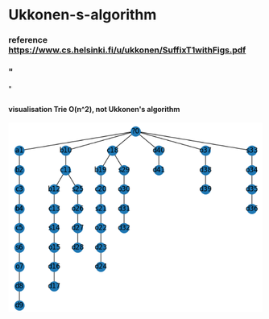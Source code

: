 # Ukkonen-s-algorithm


### reference https://www.cs.helsinki.fi/u/ukkonen/SuffixT1withFigs.pdf

### "
"

###



#### visualisation Trie O(n^2), not Ukkonen's algorithm

![.](https://github.com/mario11-wiet/Ukkonen-s-algorithm/blob/master/Zrzut%20ekranu%20z%202021-03-27%2019-08-37.png "Trie O(n^2)")
